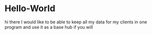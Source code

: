 # Hello-World

hi there I would like to be able to keep all my data for my clients in one program and use it as a base hub if you will
